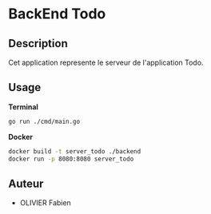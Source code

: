 # BackEnd Todo

## Description
Cet application represente le serveur de l'application Todo.

## Usage

**Terminal**
```sh
go run ./cmd/main.go
```

**Docker**
```sh
docker build -t server_todo ./backend
docker run -p 8080:8080 server_todo
```

## Auteur
- OLIVIER Fabien
